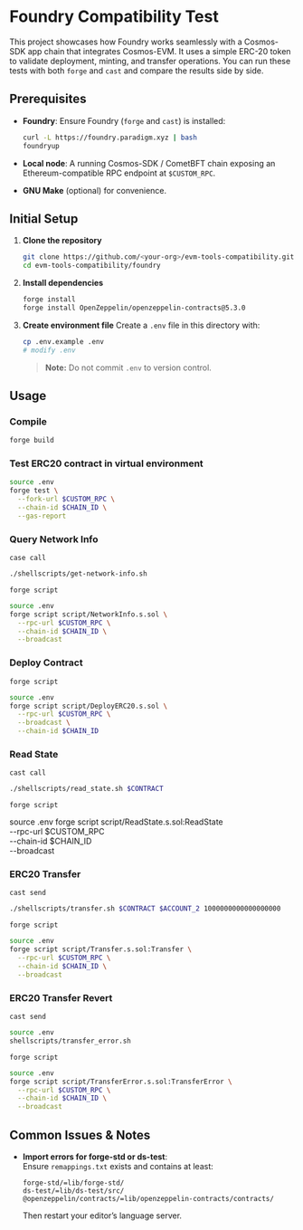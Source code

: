 # Foundry Compatibility Test

This project showcases how Foundry works seamlessly with a Cosmos-SDK app chain that integrates Cosmos-EVM.
It uses a simple ERC-20 token to validate deployment, minting, and transfer operations.
You can run these tests with both `forge` and `cast` and compare the results side by side.

## Prerequisites

- **Foundry**: Ensure Foundry (`forge` and `cast`) is installed:

  ```bash
  curl -L https://foundry.paradigm.xyz | bash
  foundryup
  ```

- **Local node**: A running Cosmos-SDK / CometBFT chain exposing an Ethereum-compatible RPC endpoint at `$CUSTOM_RPC`.
- **GNU Make** (optional) for convenience.

## Initial Setup

1. **Clone the repository**

   ```bash
   git clone https://github.com/<your-org>/evm-tools-compatibility.git
   cd evm-tools-compatibility/foundry
   ```

2. **Install dependencies**

   ```bash
   forge install
   forge install OpenZeppelin/openzeppelin-contracts@5.3.0
   ```

3. **Create environment file**
   Create a `.env` file in this directory with:

   ```bash
   cp .env.example .env
   # modify .env
   ```

   > **Note:** Do not commit `.env` to version control.

## Usage

### Compile

```bash
forge build
```

### Test ERC20 contract in virtual environment

```bash
source .env
forge test \
  --fork-url $CUSTOM_RPC \
  --chain-id $CHAIN_ID \
  --gas-report
```

### Query Network Info

`case call`

```bash
./shellscripts/get-network-info.sh
```

`forge script`

```bash
source .env                                
forge script script/NetworkInfo.s.sol \
  --rpc-url $CUSTOM_RPC \
  --chain-id $CHAIN_ID \
  --broadcast
```

### Deploy Contract

`forge script`

```bash
source .env
forge script script/DeployERC20.s.sol \
  --rpc-url $CUSTOM_RPC \
  --broadcast \
  --chain-id $CHAIN_ID
```

### Read State

`cast call`

```bash
./shellscripts/read_state.sh $CONTRACT
```

`forge script`

source .env
forge script script/ReadState.s.sol:ReadState \
  --rpc-url $CUSTOM_RPC \
  --chain-id $CHAIN_ID \
  --broadcast

### ERC20 Transfer

`cast send`

```bash
./shellscripts/transfer.sh $CONTRACT $ACCOUNT_2 1000000000000000000
```

`forge script`

```bash
source .env
forge script script/Transfer.s.sol:Transfer \
  --rpc-url $CUSTOM_RPC \
  --chain-id $CHAIN_ID \
  --broadcast
```

### ERC20 Transfer Revert

`cast send`

```bash
source .env
shellscripts/transfer_error.sh
```

`forge script`

```bash
source .env
forge script script/TransferError.s.sol:TransferError \
  --rpc-url $CUSTOM_RPC \
  --chain-id $CHAIN_ID \
  --broadcast
```

## Common Issues & Notes

- **Import errors for forge-std or ds-test**:  
  Ensure `remappings.txt` exists and contains at least:

  ```text
  forge-std/=lib/forge-std/
  ds-test/=lib/ds-test/src/
  @openzeppelin/contracts/=lib/openzeppelin-contracts/contracts/
  ```

  Then restart your editor’s language server.
